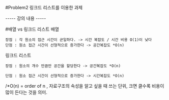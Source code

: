 #Problem2 
링크드 리스트를 이용한 과제





----- 강의 내용 -----

#배열 vs 링크드 리스트
  배열
  
    장점 : 각 원소의 접근 시간이 균일하다. -> 시간 복잡도 / 시간 비용 O(1)이 낮다  
    단점 : 원소 접근 시간이 선형적으로 증가한다 -> 공간복잡도 *O(n)
 
  
  링크드 리스트
    
    장점 : 원소의 개수 만큼만 공간을 할당한다 -> 공간복잡도 *O(n)
    
    단점 : 원소 접근 시간이 선형적으로 증가한다 -> 시간복잡도 *O(n)
    
/*O(n) = order of n , 자료구조의 속성을 알고 싶을 때 쓰는 단위, 크면 클수록 비용이 많이 든다는 것을 의미.


